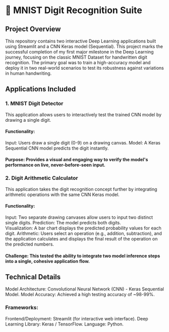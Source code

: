 # 🧠 MNIST Digit Recognition Suite

## Project Overview
This repository contains two interactive Deep Learning applications built using Streamlit and a CNN Keras model (Sequential). This project marks the successful completion of my first major milestone in the Deep Learning journey, focusing on the classic MNIST Dataset for handwritten digit recognition.
The primary goal was to train a high-accuracy model and deploy it in two real-world scenarios to test its robustness against variations in human handwriting.

## Applications Included

### 1. MNIST Digit Detector
This application allows users to interactively test the trained CNN model by drawing a single digit.

#### Functionality:
Input: Users draw a single digit (0-9) on a drawing canvas.
Model: A Keras Sequential CNN model predicts the digit instantly.

#### Purpose: Provides a visual and engaging way to verify the model's performance on live, never-before-seen input.

### 2. Digit Arithmetic Calculator
This application takes the digit recognition concept further by integrating arithmetic operations with the same CNN Keras model.

#### Functionality:
Input: Two separate drawing canvases allow users to input two distinct single digits.
Prediction: The model predicts both digits.  
Visualization: A bar chart displays the predicted probability values for each digit.
Arithmetic: Users select an operation (e.g., addition, subtraction), and the application calculates and displays the final result of the operation on the predicted numbers.

#### Challenge: This tested the ability to integrate two model inference steps into a single, cohesive application flow.

## Technical Details
Model Architecture: Convolutional Neural Network (CNN) - Keras Sequential Model.
Model Accuracy: Achieved a high testing accuracy of ~98-99%.

### Frameworks:
Frontend/Deployment: Streamlit (for interactive web interface).
Deep Learning Library: Keras / TensorFlow.
Language: Python.
